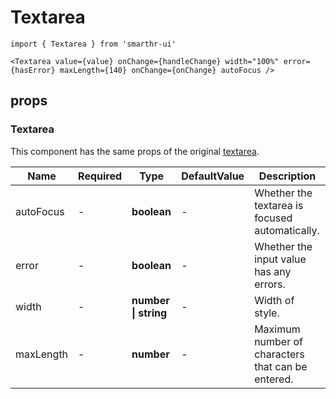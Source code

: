 # Textarea

```tsx
import { Textarea } from 'smarthr-ui'
```

```tsx
<Textarea value={value} onChange={handleChange} width="100%" error={hasError} maxLength={140} onChange={onChange} autoFocus />
```

## props

### Textarea

This component has the same props of the original [textarea](https://developer.mozilla.org/en-US/docs/Web/HTML/Element/textarea).

| Name      | Required | Type                 | DefaultValue | Description                                       |
| --------- | -------- | -------------------- | ------------ | ------------------------------------------------- |
| autoFocus | -        | **boolean**          | -            | Whether the textarea is focused automatically.    |
| error     | -        | **boolean**          | -            | Whether the input value has any errors.           |
| width     | -        | **number \| string** | -            | Width of style.                                   |
| maxLength | -        | **number**           | -            | Maximum number of characters that can be entered. |